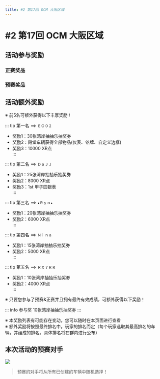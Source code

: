 ```yaml
---
title: #2 第17回 OCM 大阪区域
---
```


<script setup>
import NpMdDisplay from "../../vue/components/events/NpMdDisplay.vue";
import NpPrDisplay from "../../vue/components/events/NpPrDisplay.vue";
import OCMInfoDisplay from "../../vue/components/events/OCMInfoDisplay.vue";

const timeList = [
    { time: "每天：12:00 ~ 12:15" },
    { time: "每天：00:00 ~ 00:15" }
]
</script>

# #2 第17回 OCM 大阪区域

<OCMInfoDisplay
    imgSrc="https://pic.imgdb.cn/item/66ccac6ed9c307b7e9f51822.jpg"
    preRaceTime="2024/8/26 22:00 ~ 2024/9/14 23:00"
    mainDrawTime="2024/9/15 0:00 ~ 2024/9/21 0:00"
    :timeList="timeList"
/>

## 活动参与奖励

### 正赛奖品

<NpMdDisplay 
    rank="25"
    goldPlateName="グリフォン"
    goldPlate="https://wanganmaxi-official.com/wanganmaxi6/jp/event/online/img/002/plate_qestn.png"
    normalPlateName="トレッドパターン"
    namePlate1="https://wanganmaxi-official.com/wanganmaxi6/jp/event/online/img/002/plate01_01.png"
    namePlate2="https://wanganmaxi-official.com/wanganmaxi6/jp/event/online/img/002/plate01_02.png" 
/>

### 预赛奖品

<NpPrDisplay
    ocmName="第17届大阪区域"
    namePlate1Name="スノークリスタル"
    namePlate1Src1="https://wanganmaxi-official.com/wanganmaxi6/jp/event/online/img/002/plate02_01.png"
    namePlate1Src2="https://wanganmaxi-official.com/wanganmaxi6/jp/event/online/img/002/plate02_02.png"
    namePlate1Src3="https://wanganmaxi-official.com/wanganmaxi6/jp/event/online/img/002/plate02_03.png"
    namePlate1Src4="https://wanganmaxi-official.com/wanganmaxi6/jp/event/online/img/002/plate02_04.png"
    namePlate2Name="ヤマトナデシコ"
    namePlate2Src1="https://wanganmaxi-official.com/wanganmaxi6/jp/event/online/img/002/plate03_01.png"
    namePlate2Src2="https://wanganmaxi-official.com/wanganmaxi6/jp/event/online/img/002/plate03_02.png"
    namePlate2Src3="https://wanganmaxi-official.com/wanganmaxi6/jp/event/online/img/002/plate03_03.png"
    namePlate2Src4="https://wanganmaxi-official.com/wanganmaxi6/jp/event/online/img/002/plate03_04.png"
    namePlate3Name="ゲッコー"
    namePlate3Src1="https://wanganmaxi-official.com/wanganmaxi6/jp/event/online/img/002/plate04_01.png"
    namePlate3Src2="https://wanganmaxi-official.com/wanganmaxi6/jp/event/online/img/002/plate04_02.png"
    namePlate3Src3="https://wanganmaxi-official.com/wanganmaxi6/jp/event/online/img/002/plate04_03.png"
    namePlate3Src4="https://wanganmaxi-official.com/wanganmaxi6/jp/event/online/img/002/plate04_04.png"
    namePlate4Name="タイダイ"
    namePlate4Src1="https://wanganmaxi-official.com/wanganmaxi6/jp/event/online/img/002/plate05_01.png"
    namePlate4Src2="https://wanganmaxi-official.com/wanganmaxi6/jp/event/online/img/002/plate05_02.png"
    namePlate4Src3="https://wanganmaxi-official.com/wanganmaxi6/jp/event/online/img/002/plate05_03.png"
    namePlate4Src4="https://wanganmaxi-official.com/wanganmaxi6/jp/event/online/img/002/plate05_04.png"
/>  

## 活动额外奖励

※ 前5名可额外获得以下丰厚奖励！  

::: tip 第一名 ==> `ＥＯ０２`
- 奖励1：30张湾岸抽抽乐抽奖券  
- 奖励2：殿堂车辆获得全部物品(仪表、铭牌、自定义边框)  
- 奖励3：10000 XR点  
:::

::: tip 第二名 ==> `ＤａＪＪ`
- 奖励1：25张湾岸抽抽乐抽奖券  
- 奖励2：8000 XR点  
- 奖励3：1st 甲子园银表  
:::

::: tip 第三名 ==> `★Ｒｙｏ★`
- 奖励1：20张湾岸抽抽乐抽奖券  
- 奖励2：6000 XR点  
:::

::: tip 第四名 ==> `Ｎｉｎａ`
- 奖励1：15张湾岸抽抽乐抽奖券  
- 奖励2：5000 XR点  
:::

::: tip 第五名 ==> `ＲＸ７ＲＲ`
- 奖励1：10张湾岸抽抽乐抽奖券  
- 奖励2：4000 XR点  
:::

※ 只要您参与了预赛&正赛并且拥有最终有效成绩，可额外获得以下奖励！  

::: info 参与奖
10张湾岸抽抽乐抽奖券
:::

※ 本奖励列表有可能存在变动，您可以随时在本页面进行查看  
※ 额外奖励将按照最终排名中，玩家的排名而定（每个玩家选取其最高排名的车辆，并组成的排名。具体排名将在群内进行公布）  

## 本次活动的预赛对手

![](https://pic.imgdb.cn/item/66cca25ed9c307b7e9e54869.png)  

> 预赛的对手将从所有已创建的车辆中随机选择！